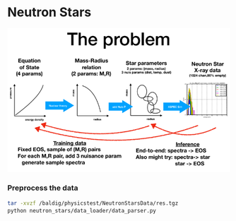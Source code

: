# Neutron Stars
![](Figures/problem_diagram.png)

### Preprocess the data
```bash
tar -xvzf /baldig/physicstest/NeutronStarsData/res.tgz
python neutron_stars/data_loader/data_parser.py
```